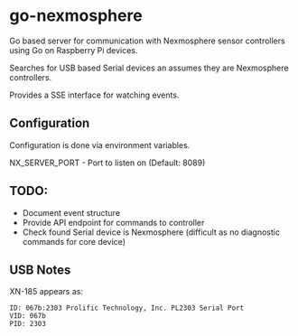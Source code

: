 # go-nexmosphere

Go based server for communication with Nexmosphere sensor controllers using Go on Raspberry Pi devices.

Searches for USB based Serial devices an assumes they are Nexmosphere controllers.

Provides a SSE interface for watching events.

## Configuration

Configuration is done via environment variables.

NX_SERVER_PORT - Port to listen on (Default: 8089)

## TODO:

- Document event structure
- Provide API endpoint for commands to controller
- Check found Serial device is Nexmosphere (difficult as no diagnostic commands for core device)

## USB Notes

XN-185 appears as:

```
ID: 067b:2303 Prolific Technology, Inc. PL2303 Serial Port
VID: 067b
PID: 2303
```
